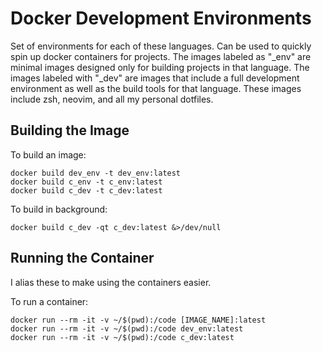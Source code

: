 # Docker Development Environments

Set of environments for each of these languages. Can be used to quickly spin up docker containers for projects. The images labeled as "\_env" are minimal images designed only for building projects in that language. The images labeled with "\_dev" are images that include a full development environment as well as the build tools for that language. These images include zsh, neovim, and all my personal dotfiles.

## Building the Image
To build an image:
```
docker build dev_env -t dev_env:latest
docker build c_env -t c_env:latest
docker build c_dev -t c_dev:latest
```

To build in background:
```
docker build c_dev -qt c_dev:latest &>/dev/null
```

## Running the Container
I alias these to make using the containers easier.

To run a container:
```
docker run --rm -it -v ~/$(pwd):/code [IMAGE_NAME]:latest
docker run --rm -it -v ~/$(pwd):/code dev_env:latest
docker run --rm -it -v ~/$(pwd):/code c_dev:latest
```
